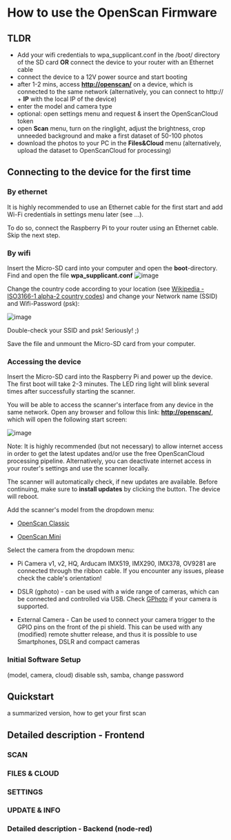 
# How to use the OpenScan Firmware

## TLDR
* Add your wifi credentials to wpa_supplicant.conf in the /boot/ directory of the SD card **OR** connect the device to your router with an Ethernet cable
* connect the device to a 12V power source and start booting
* after 1-2 mins, access **[http://openscan/](http://openscan/)** on a device, which is connected to the same network (alternatively, you can connect to http:// + **IP** with the local IP of the device)
* enter the model and camera type 
* optional: open settings menu and request & insert the OpenScanCloud token
* open **Scan** menu, turn on the ringlight, adjust the brightness, crop unneeded background and make a first dataset of 50-100 photos
* download the photos to your PC in the **Files&Cloud** menu (alternatively, upload the dataset to OpenScanCloud for processing)

## Connecting to the device for the first time

### By ethernet
It is highly recommended to use an Ethernet cable for the first start and add Wi-Fi credentials in settings menu later (see ...). 

To do so, connect the Raspberry Pi to your router using an Ethernet cable. Skip the next step.

### By wifi
Insert the Micro-SD card into your computer and open the **boot**-directory. Find and open the file **wpa_supplicant.conf**
![image](https://user-images.githubusercontent.com/57842400/165316356-04fd9f0d-7526-4ac7-a9b0-6879b29f7310.png)

Change the country code according to your location (see [Wikipedia - ISO3166-1 alpha-2 country codes](https://en.wikipedia.org/wiki/ISO_3166-1_alpha-2)) and change your Network name (SSID) and Wifi-Password (psk):

![image](https://user-images.githubusercontent.com/57842400/165317238-07f2b4b3-e786-4285-8d69-65e918a44793.png)

Double-check your SSID and psk! 
Seriously! ;)

Save the file and unmount the Micro-SD card from your computer.

### Accessing the device

Insert the Micro-SD card into the Raspberry Pi and power up the device. The first boot will take 2-3 minutes. The LED ring light will blink several times after successfully starting the scanner.

You will be able to access the scanner's interface from any device in the same network. Open any browser and follow this link: **[http://openscan/](http://openscan/)**, which will open the following start screen: 

![image](https://user-images.githubusercontent.com/57842400/165322638-bb3b2524-70f1-4a66-9d7f-aeb60535760f.png)

Note: It is highly recommended (but not necessary) to allow internet access in order to get the latest updates and/or use the free OpenScanCloud processing pipeline. Alternatively, you can deactivate internet access in your router's settings and use the scanner locally. 

The scanner will automatically check, if new updates are available. Before continuing, make sure to **install updates** by clicking the button. The device will reboot.

Add the scanner's model from the dropdown menu:

- [OpenScan Classic](https://en.openscan.eu/openscan-classic)

- [OpenScan Mini](https://en.openscan.eu/openscan-mini)

Select the camera from the dropdown menu:

- Pi Camera v1, v2, HQ, Arducam IMX519, IMX290, IMX378, OV9281 are connected through the ribbon cable. If you encounter any issues, please check the cable's orientation!

- DSLR (gphoto) - can be used with a wide range of cameras, which can be connected and controlled via USB. Check [GPhoto](http://www.gphoto.org/proj/libgphoto2/support.php) if your camera is supported.

- External Camera - Can be used to connect your camera trigger to the GPIO pins on the front of the pi shield. This can be used with any (modified) remote shutter release, and thus it is possible to use Smartphones, DSLR and compact cameras

### Initial Software Setup

(model, camera, cloud)
disable ssh, samba, change password


## Quickstart
a summarized version, how to get your first scan

## Detailed description - Frontend
### SCAN
### FILES & CLOUD
### SETTINGS
### UPDATE & INFO

### Detailed description - Backend (node-red)
